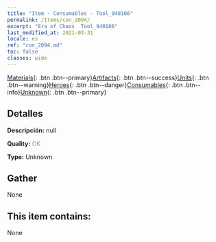 ```yaml
---
title: "Item - Consumables - Tool_940106"
permalink: /Items/con_2094/
excerpt: "Era of Chaos  Tool_940106"
last_modified_at: 2021-03-31
locale: es
ref: "con_2094.md"
toc: false
classes: wide
---
```

 [Materials](/es/Items/){: .btn .btn--primary}[Artifacts](/es/Items/Artifacts/){: .btn .btn--success}[Units](/es/Items/Units/){: .btn .btn--warning}[Heroes](/es/Items/Heroes/){: .btn .btn--danger}[Consumables](/es/Items/Consumables/){: .btn .btn--info}[Unknown](/es/Items/Unknown/){: .btn .btn--primary}

## Detalles
 **Descripción:** null

 **Quality:** <span style="color: #DA70D6">OK</span>

 **Type:** Unknown

## Gather

  None

## This item contains:

  None

